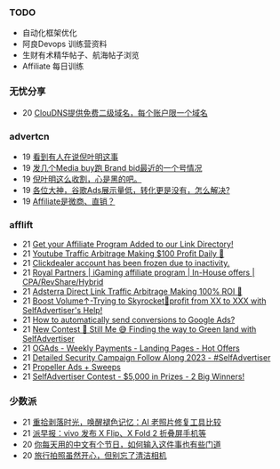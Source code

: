 ### TODO
-  自动化框架优化
-  阿良Devops 训练营资料
-  生财有术精华帖子、航海帖子浏览
-  Affiliate 每日训练

### 无忧分享
<!-- ruyo:START -->
-  20 [ClouDNS提供免费二级域名，每个账户限一个域名](https://51.ruyo.net/18345.html)<!-- ruyo:END -->

### advertcn
<!-- advertcn:START -->
-  19 [看到有人在说倪叶明这事](https://www.advertcn.com/forum.php?mod=viewthread&tid=110003)
-  19 [发几个Media buy跑 Brand bid最近的一个号情况](https://www.advertcn.com/forum.php?mod=viewthread&tid=109999)
-  19 [倪叶明这么收割，心是黑的吧。](https://www.advertcn.com/forum.php?mod=viewthread&tid=109998)
-  19 [各位大神，谷歌Ads展示量低，转化更是没有，怎么解决?](https://www.advertcn.com/forum.php?mod=viewthread&tid=109993)
-  19 [Affiliate是微商、直销？](https://www.advertcn.com/forum.php?mod=viewthread&tid=109991)<!-- advertcn:END -->

### afflift
<!-- afflift:START -->
-  21 [Get your Affiliate Program Added to our Link Directory!](https://afflift.com/f/threads/get-your-affiliate-program-added-to-our-link-directory.4649/)
-  21 [Youtube Traffic Arbitrage Making $100 Profit Daily 🚀](https://afflift.com/f/threads/youtube-traffic-arbitrage-making-100-profit-daily-%F0%9F%9A%80.10780/)
-  21 [Clickdealer account has been frozen due to inactivity.](https://afflift.com/f/threads/clickdealer-account-has-been-frozen-due-to-inactivity.10778/)
-  21 [Royal Partners | iGaming affiliate program | In-House offers | CPA/RevShare/Hybrid](https://afflift.com/f/threads/royal-partners-igaming-affiliate-program-in-house-offers-cpa-revshare-hybrid.10011/)
-  21 [Adsterra Direct Link Traffic Arbitrage Making 100% ROI 🚀](https://afflift.com/f/threads/adsterra-direct-link-traffic-arbitrage-making-100-roi-%F0%9F%9A%80.10770/)
-  21 [Boost Volume↑-Trying to Skyrocket🚀profit from XX to XXX with SelfAdvertiser&#39;s Help!](https://afflift.com/f/threads/boost-volume%E2%86%91-trying-to-skyrocket%F0%9F%9A%80profit-from-xx-to-xxx-with-selfadvertisers-help.10652/)
-  21 [How to automatically send conversions to Google Ads?](https://afflift.com/f/threads/how-to-automatically-send-conversions-to-google-ads.10774/)
-  21 [New Contest 🚀 Still Me 😅 Finding the way to Green land with SelfAdvertiser](https://afflift.com/f/threads/new-contest-%F0%9F%9A%80-still-me-%F0%9F%98%85-finding-the-way-to-green-land-with-selfadvertiser.10663/)
-  21 [OGAds - Weekly Payments - Landing Pages - Hot Offers](https://afflift.com/f/threads/ogads-weekly-payments-landing-pages-hot-offers.3223/)
-  21 [Detailed Security Campaign Follow Along 2023 - #SelfAdvertiser](https://afflift.com/f/threads/detailed-security-campaign-follow-along-2023-selfadvertiser.10779/)
-  21 [Propeller Ads + Sweeps](https://afflift.com/f/threads/propeller-ads-sweeps.10697/)
-  21 [SelfAdvertiser Contest - $5,000 in Prizes - 2 Big Winners!](https://afflift.com/f/threads/selfadvertiser-contest-5-000-in-prizes-2-big-winners.10651/)<!-- afflift:END -->

### 少数派
<!-- sspai:START -->
-  21 [重拾剥落时光，唤醒褪色记忆：AI 老照片修复工具比较](https://sspai.com/post/79376)
-  21 [派早报：vivo 发布 X Flip、X Fold 2 折叠屏手机等](https://sspai.com/post/79391)
-  20 [你每天用的中文有个节日，如何输入这件事也有些门道](https://sspai.com/post/79385)
-  20 [旅行拍照虽然开心，但别忘了清洁相机](https://sspai.com/post/68863)<!-- sspai:END -->
